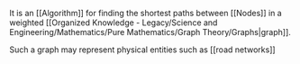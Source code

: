 It is an [[Algorithm]] for finding the shortest paths between [[Nodes]] in a weighted [[Organized Knowledge - Legacy/Science and Engineering/Mathematics/Pure Mathematics/Graph Theory/Graphs|graph]].

Such a graph may represent physical entities such as [[road networks]]